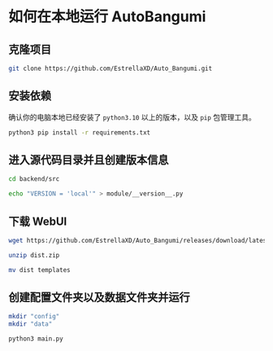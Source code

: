 # 如何在本地运行 AutoBangumi

## 克隆项目

```bash
git clone https://github.com/EstrellaXD/Auto_Bangumi.git
```

## 安装依赖
确认你的电脑本地已经安装了 `python3.10` 以上的版本，以及 `pip` 包管理工具。

```bash
python3 pip install -r requirements.txt
```

## 进入源代码目录并且创建版本信息

```bash
cd backend/src

echo "VERSION = 'local'" > module/__version__.py
```

## 下载 WebUI

```bash
wget https://github.com/EstrellaXD/Auto_Bangumi/releases/download/latest/dist.zip

unzip dist.zip

mv dist templates
```

## 创建配置文件夹以及数据文件夹并运行

```bash
mkdir "config"
mkdir "data"

python3 main.py
```
